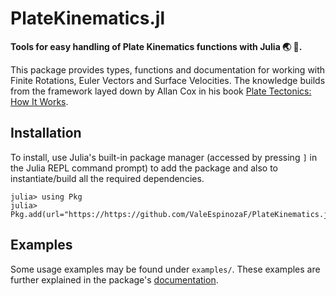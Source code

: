 # PlateKinematics.jl

<!-- description -->
<p>
  <strong> Tools for easy handling of Plate Kinematics functions with Julia 🌏 📐. </strong>
</p>

This package provides types, functions and documentation for working with Finite Rotations, Euler Vectors 
and Surface Velocities. The knowledge builds from the framework layed down by Allan Cox in his book 
<a href="https://www.wiley.com/en-us/Plate+Tectonics%3A+How+It+Works-p-9781444314212">Plate Tectonics: How It Works</a>.


<!-- installation -->
## Installation

To install, use Julia's built-in package manager (accessed by pressing `]` in the Julia REPL command prompt) 
to add the package and also to instantiate/build all the required dependencies.

```@julia
julia> using Pkg
julia> Pkg.add(url="https://https://github.com/ValeEspinozaF/PlateKinematics.jl")
```

## Examples

Some usage examples may be found under `examples/`. These examples are further explained in the package's [documentation]. 

<!--
julia> ]
(v1.7) pkg> add PlateKinematics
(v1.7) pkg> instantiate


 examples
## Examples

Some usage examples may be found under `examples/`. These examples are best explained in the package's [documentation]. 
 -->

<!-- reach out
## Getting help

Interested in PlateKinematics.jl? Encountered an issue? or simply trying to figure out how to use it? 
Please feel free to ask questions and get in touch! 
Check out the 
[examples](https://github.com/ValeEspinozaF/PlateKinematics.jl/tree/main/examples) and 
[open an issue](https://github.com/ValeEspinozaF/PlateKinematics.jl/issues/new) or 
[start a discussion](https://github.com/ValeEspinozaF/PlateKinematics.jl/discussions/new) 
if you have any questions, comments, suggestions, etc. 
-->


<!-- citing
## Citing

If you use PlateKinematics.jl in research, teaching, or other activities, we would be grateful 
if you could mention PlateKinematics.jl and cite our paper:
 -->


[PlateKinematics.jl]: https://github.com/ValeEspinozaF/PlateKinematics.jl
[documentation]: https://valeespinozaf.github.io/PlateKinematics.jl/dev/
